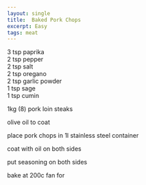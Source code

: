 ```yaml
---
layout: single
title:  Baked Pork Chops
excerpt: Easy
tags: meat
---
```




3 tsp paprika  
2 tsp pepper  
2 tsp salt  
2 tsp oregano  
2 tsp garlic powder  
1 tsp sage  
1 tsp cumin  

1kg (8) pork loin steaks  

olive oil to coat  

place pork chops in 1l stainless steel container

coat with oil on both sides

put seasoning on both sides

bake at 200c fan for 